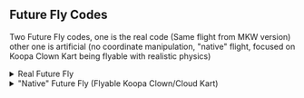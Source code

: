 ## Future Fly Codes

Two Future Fly codes, one is the real code (Same flight from MKW version) other one is artificial (no coordinate manipulation, "native" flight, focused on Koopa Clown Kart being flyable with realistic physics)

<details>
<summary>Real Future Fly</summary>

Real Future Fly. Allows you to fly freely. You can also rotate and go up and down with the stick. Flight is exactly like MKW version. Lite version because no Up/Down/Left/Right strafe. Code only affects you

XXXXXXXX: you can Fly... (Enable code)
YYYYYYYY: Cancel (Disable code)

Button values: https://gist.github.com/Nanquitas/d6c920a59c757cf7917c2bffa76de860 ("SPECIAL KEYPAD CODE")

```armv7
DD000000 XXXXXXXX
002F01B8 EB0E3F90
002D3688 EB0EB263
002D368C EA000003
D0000000 00000000
DD000000 YYYYYYYY
002F01B8 E1A04000
002D3688 E59D2000
002D368C E5812000
D0000000 00000000
E0680000 0000001C
E1A04000 E5D48098 
E3580001 05D4809E 
03580000 08BD8030 
E1A0F00E 00000000
E068001C 000000C8
E5D48098 E3580001 
05D4809E 03580000 
1C9D0A03 1C810A03 
112FFF1E ED2D0A07 
E5948C30 E3888301 
E5848C30 E2848B03 
EE711AE1 EDC81ACB 
EDC41A0E EDC41A0F 
EDC41A10 EDD41A40 
E59470FC E3170002 
ED9F2A1A 0EB12A42 
EE611A82 EDC81AC9 
EDD41A42 ED9F2A16 
EE611A82 E2849018 
EC992A03 EE210A82 
EE610A83 ED880A5B 
EDC80A5D EC910A03 
0DDF1A0A 1DDF1A0A 
E3170003 1E222A21 
1E300A02 1E622AA1 
1E700AA2 1E233A21 
1E311A03 EC810A03 
ECBD0A07 E1A0F00E 
41B80000 C1500000 
40600000 3F000000
```
</details>

<details>
<summary>"Native" Future Fly (Flyable Koopa Clown/Cloud Kart)</summary>

This code allows you to fly. You can move freely in the air like a plane, go up, down, turn, forward and back. Differently from regular Future Fly, this code doesn't mess with coordinates or stuff like this, the game does the physics itself, up and down is
the gravity being replaced with the controller stick up and down, and doing a hook to make it less strong (else it would go up and down very fast) and make it go up/down stronger when accelerating - if you want it to go up and down fast, a hook 
isn't even necessary; this entire code doesn't need hooks but I did a single hook for that reason. Like some other codes included in this release, this is a remake of a code I made in Mario Kart 8 Deluxe and it is exactly how it is in Deluxe, which a small
exception which is that brakes will not be stronger, but releasing accel will make you instant stop. I found brake strenght but it makes reversing slow and I couldn't bother to look for a fix.
The way physics work in MK7 doesn't make it 100% accurate to Deluxe's version but Deluxe version of the code is done the same way as this, but with few more patches for things that aren't in MK7.
The code also modifies some physics such as speed, acceleration, deacceleration, turning speed etc, as well as minimal sound and visual changes to make it accurate to Deluxe and give a feel that the kart is a flyable vehicle rather than a drivable
vehicle - thus, why the code name is Flyable Koopa Clown Kart, because if you use the Koopa Clown Kart, it looks like it's flyable by default, like other Mario games, or maybe even the Cloud Kart because it's a cloud!
Deactivator is not included and code affects everyone rather than only you - did for fun because I love making specific codes for multiple Mario Kart games, such as this and few other codes, which some are even included here. I didn't even test in
VS

```armv7
002D36B0 E3A01008
002D4C10 E3A02008
002D9E84 13A01001
002D9208 E3A00000
002D9678 EA000010
002D96D0 EA00000B
002D972C EA000028
002D97F0 EA0000B6
E02D42F0 0000000C
EDDF0A00 EA000000
41500000 00000000
00304A18 EA0DEF9C
E0680890 00000024
ED900A31 E590C0B8
E31C0001 1DDF0A02
0DDF0A02 EE200A20
EAF2105B BEB33333
BE200000 00000000
002D395C 3D23D70A
006655B0 3F19999A 
006657B4 3F666666 
003CCCE4 E3A0C003
003E314C E3A00001
```
</details>